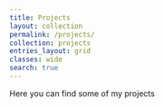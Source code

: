 ```yaml
---
title: Projects
layout: collection
permalink: /projects/
collection: projects
entries_layout: grid
classes: wide
search: true
---
```


Here you can find some of my projects

<script src='https://storage.ko-fi.com/cdn/scripts/overlay-widget.js'></script>
<script>
  kofiWidgetOverlay.draw('athem1s', {
    'type': 'floating-chat',
    'floating-chat.donateButton.text': 'Support me',
    'floating-chat.donateButton.background-color': '#00b9fe',
    'floating-chat.donateButton.text-color': '#fff'
  });
</script>
